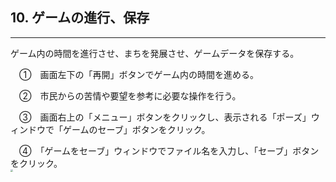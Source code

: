 ## 10. ゲームの進行、保存

------

ゲーム内の時間を進行させ、まちを発展させ、ゲームデータを保存する。

　①　画面左下の「再開」ボタンでゲーム内の時間を進める。

　②　市民からの苦情や要望を参考に必要な操作を行う。

　③　画面右上の「メニュー」ボタンをクリックし、表示される「ポーズ」ウィンドウで「ゲームのセーブ」ボタンをクリック。

　④　「ゲームをセーブ」ウィンドウでファイル名を入力し、「セーブ」ボタンをクリック。
　
<br><img src="..\resources\userMan\3-5-1.png" style="zoom: 25.5%;" />

<br><br>
